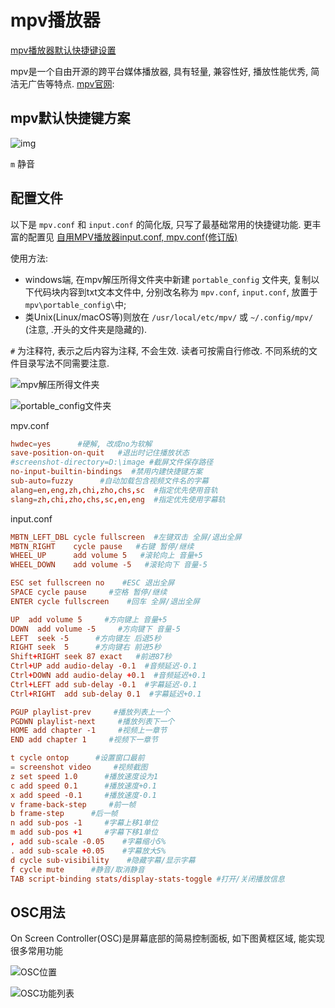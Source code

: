 # mpv播放器

[mpv播放器默认快捷键设置](https://www.bilibili.com/read/cv11615972)

mpv是一个自由开源的跨平台媒体播放器, 具有轻量, 兼容性好, 播放性能优秀, 简洁无广告等特点.
[mpv官网](https://mpv.io):

## mpv默认快捷键方案

![img](https://i0.hdslb.com/bfs/article/33d07afd7cd75dc52f4c2c03e3d895314da2b05f.jpg@942w_606h_progressive.webp)

`m` 静音

## 配置文件

以下是 `mpv.conf` 和 `input.conf` 的简化版, 只写了最基础常用的快捷键功能.
更丰富的配置见 [自用MPV播放器input.conf, mpv.conf(修订版)](https://www.bilibili.com/read/cv13479755)

使用方法:

+ windows端, 在mpv解压所得文件夹中新建 `portable_config` 文件夹,
复制以下代码块内容到txt文本文件中, 分别改名称为 `mpv.conf`, `input.conf`,
放置于 `mpv\portable_config\`中;
+ 类Unix(Linux/macOS等)则放在 `/usr/local/etc/mpv/` 或 `~/.config/mpv/`
(注意, .开头的文件夹是隐藏的).

`#` 为注释符, 表示之后内容为注释, 不会生效.
读者可按需自行修改. 不同系统的文件目录写法不同需要注意.

![mpv解压所得文件夹](https://i0.hdslb.com/bfs/article/eac14495617f8002ee8ac6c369f9a1b95d79e6c1.jpg@360w_359h_progressive.webp)

![portable_config文件夹](https://i0.hdslb.com/bfs/article/04d0628df883c84481b29fd6b10f4d6d98379f46.jpg@554w_300h_progressive.webp)

mpv.conf

```conf
hwdec=yes      #硬解, 改成no为软解
save-position-on-quit   #退出时记住播放状态
#screenshot-directory=D:\image #截屏文件保存路径
no-input-builtin-bindings  #禁用内建快捷键方案
sub-auto=fuzzy      #自动加载包含视频文件名的字幕
alang=en,eng,zh,chi,zho,chs,sc  #指定优先使用音轨
slang=zh,chi,zho,chs,sc,en,eng  #指定优先使用字幕轨
```

input.conf

```conf
MBTN_LEFT_DBL cycle fullscreen  #左键双击 全屏/退出全屏
MBTN_RIGHT    cycle pause   #右键 暂停/继续
WHEEL_UP      add volume 5   #滚轮向上 音量+5
WHEEL_DOWN    add volume -5   #滚轮向下 音量-5

ESC set fullscreen no    #ESC 退出全屏
SPACE cycle pause     #空格 暂停/继续
ENTER cycle fullscreen    #回车 全屏/退出全屏

UP  add volume 5     #方向键上 音量+5
DOWN  add volume -5     #方向键下 音量-5
LEFT  seek -5      #方向键左 后退5秒
RIGHT seek  5      #方向键右 前进5秒
Shift+RIGHT seek 87 exact   #前进87秒
Ctrl+UP add audio-delay -0.1  #音频延迟-0.1
Ctrl+DOWN add audio-delay +0.1  #音频延迟+0.1
Ctrl+LEFT add sub-delay -0.1  #字幕延迟-0.1
Ctrl+RIGHT  add sub-delay 0.1  #字幕延迟+0.1

PGUP playlist-prev     #播放列表上一个
PGDWN playlist-next     #播放列表下一个
HOME add chapter -1     #视频上一章节
END add chapter 1     #视频下一章节

t cycle ontop      #设置窗口最前
= screenshot video     #视频截图
z set speed 1.0      #播放速度设为1
c add speed 0.1      #播放速度+0.1
x add speed -0.1     #播放速度-0.1
v frame-back-step     #前一帧
b frame-step      #后一帧
n add sub-pos -1     #字幕上移1单位
m add sub-pos +1     #字幕下移1单位
, add sub-scale -0.05    #字幕缩小5%
. add sub-scale +0.05    #字幕放大5%
d cycle sub-visibility    #隐藏字幕/显示字幕
f cycle mute      #静音/取消静音
TAB script-binding stats/display-stats-toggle #打开/关闭播放信息
```

## OSC用法

On Screen Controller(OSC)是屏幕底部的简易控制面板,
如下图黄框区域, 能实现很多常用功能

![OSC位置](https://i0.hdslb.com/bfs/article/6456518a04eb571154173c459cd130cf29779c94.jpg@942w_531h_progressive.webp)

![OSC功能列表](https://i0.hdslb.com/bfs/article/20f661a44a33c8a005a4939824b1741d3668a745.png@698w_1277h_progressive.webp)
